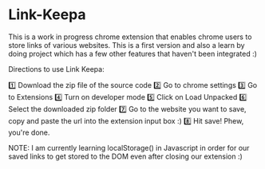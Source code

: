 # Link-Keepa

This is a work in progress chrome extension that enables chrome users to store links of various websites.
This is a first version and also a learn by doing project which has a few other features that haven't been integrated :)


Directions to use Link Keepa:

1️⃣ Download the zip file of the source code
2️⃣ Go to chrome settings
3️⃣ Go to Extensions
4️⃣ Turn on developer mode
5️⃣ Click on Load Unpacked
6️⃣ Select the downloaded zip folder
7️⃣ Go to the website you want to save, copy and paste the url into the extension input box :)
8️⃣ Hit save! Phew, you're done.

NOTE: I am currently learning localStorage() in Javascript in order for our saved links to get stored to the DOM
even after closing our extension :)
